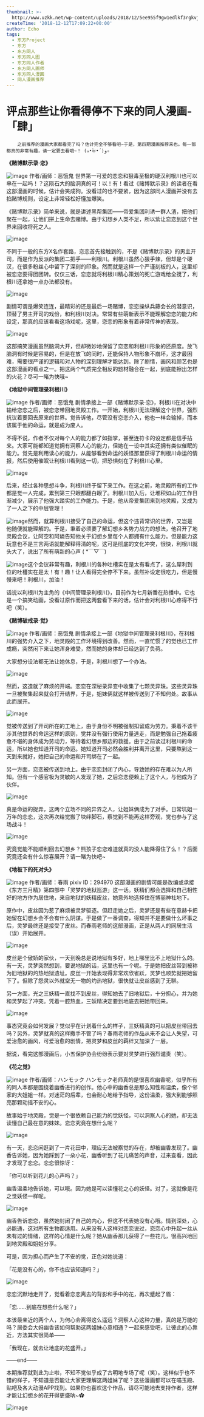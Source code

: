 ```yaml
---
thumbnail: >-
  http://www.uzkk.net/wp-content/uploads/2018/12/5ee955f9gw1edlkf3rgkvj20hu0p07f1-642x510.jpg
createTime: '2018-12-12T17:09:22+00:00'
author: Echo
tags:
  - 东方Project
  - 东方
  - 东方同人
  - 东方同人图
  - 东方同人作者
  - 东方同人画师
  - 东方同人漫画
  - 同人漫画推荐
---
```


# 评点那些让你看得停不下来的同人漫画-「肆」

		之前推荐的漫画大家都看完了吗？估计完全不够看吧~于是，第四期漫画推荐来也。每一部都真的非常有趣，请一定要去看哦~！ (๑•̀ㅂ•́)و✧

**《赌博默示录·恋》**

![image](http://www.uzkk.net/wp-content/uploads/2018/12/203752e11arm1mwsx4mjar-725x1024.jpg)
作者/画师：恶饿鬼
世界第一可爱的恋恋和狠毒至极的硬汉利根川也可以串在一起吗！？这陨石大的脑洞真的可！以！有！看过《赌博默示录》的读者在看这部漫画的时候，估计会笑成狗。没看过的也不要紧，因为这部同人漫画并没有去掐赌博规则，设定上非常轻松好懂加爆笑。

《赌博默示录》简单来说，就是讲述黑帮集团——帝爱集团利诱一群人渣，把他们聚在一起，让他们拼上生命去赌博。由于幻想乡人类不足，所以紫让恋恋到这个世界来回收将死之人。

![image](http://www.uzkk.net/wp-content/uploads/2018/12/190722w3xhh0u9k06psjx3-725x1024.jpg)

不同于一般的东方X名作套路，恋恋首先接触到的，不是《赌博默示录》的男主开司，而是作为反派的集团二把手——利根川。利根川虽然心狠手辣，但却是个硬汉，在很多粉丝心中留下了深刻的印象。然而就是这样一个严谨刻板的人，这里却被恋恋耍得团团转。仅仅三话，恋恋就将利根川精心策划的死亡游戏给全搅了，利根川还拿她一点办法都没有。

![image](http://www.uzkk.net/wp-content/uploads/2018/12/101200qrqj6qy3qraa66a4-684x1024.jpg)

剧情可谓是爆笑连连，最精彩的还是最后一场赌博，恋恋操纵兵藤会长的潜意识，顶替了男主开司的戏份，和利根川对决。常常有些萌新表示不能理解恋恋的能力和设定，那真的应该看看这场戏呢，这里，恋恋的形象有着非常传神的表现。

![image](http://www.uzkk.net/wp-content/uploads/2018/12/133444ebfmsckijmo1sk23-702x1024.jpg)

这部搞笑漫画虽然脑洞大开，但却微妙地保留了恋恋和利根川形象的还原度。放飞脑洞有时候是容易的，但是在放飞的同时，还能保持人物形象不崩坏，这才最困难，需要很严谨的逻辑和对人物的深刻理解才能达到。除了剧情，画风和颜艺也是这部漫画的看点之一。把这两个气质完全相反的题材融合在一起，到底能擦出怎样的火花？尽可一睹为快哦~

**《地狱中间管理录利根川》**

![image](http://www.uzkk.net/wp-content/uploads/2018/12/220812s8h5oot8hnlmlomh-725x1024.jpg)
作者/画师：恶饿鬼
剧情承接上一部《赌博默示录·恋》，利根川在对决中输给恋恋之后，被恋恋带回地灵殿工作。一开始，利根川无法理解这个世界，强烈抗议着要回去原来的世界。觉告诉他，尽管没有恋恋介入，他也一样会输掉，而本该属于他的命运，就是成为废人。

不得不说，作者不仅对每个人的能力都了如指掌，甚至连符卡的设定都是信手拈来。大家可能都知道觉拥有洞察人心的能力，但她在一设中其实还拥有类似催眠的能力。觉先是利用读心的能力，从能够看到命运的妖怪那里获得了利根川命运的情报，然后使用催眠让利根川看到这一切，把恐惧刻在了利根川心里。

![image](http://www.uzkk.net/wp-content/uploads/2018/12/224739nq2tdom35h2xvxmh.jpg)

后来，经过各种思想斗争，利根川终于留下来工作。在这之前，地灵殿所有的工作都是觉一人完成，累到第三只眼都翻白眼了。利根川加入后，让堆积如山的工作日渐减少，展示了他强大踏实的工作能力。于是，他从帝爱集团来到地灵殿，又成为了一人之下的中层管理！

![image](http://www.uzkk.net/wp-content/uploads/2018/12/143333ayxyyiyd4ixs83s2-688x1024.jpg)然而，就算利根川接受了自己的命运，但这个违背常识的世界，又岂是他随便就能理解的。于是，秉着必须要了解幻想乡各势力战力的想法，他召开了地灵殿会议，让阿空和阿燐告知他关于幻想乡里每个人都拥有什么能力。但是能力这玩意也不是三言两语就能解释得清的呢，这可是彻底的文化冲突，很快，利根川就头大了，说出了所有萌新的心声 ( *￣▽￣)

![image](http://www.uzkk.net/wp-content/uploads/2018/12/191046dv5q76atffad57xg-727x1024.jpg)这个会议非常有趣，利根川的各种吐槽实在是太有看点了，这么犀利到位的吐槽实在是太！有！趣！让人看得完全停不下来。虽然补设定很吃力，但是慢慢来吧！利根川，加油！

话说以利根川为主角的《中间管理录利根川》，目前作为七月新番在热播中。它也是一个搞笑动画，没看过原作而把这两套看下来的话，估计会对利根川心疼得不行吧（笑）。

**《赌博破戒录·觉》**

![image](http://www.uzkk.net/wp-content/uploads/2018/12/201751lb9b5pa55dea3k1r-725x1024.jpg)
作者/画师：恶饿鬼
剧情承接上一部《地狱中间管理录利根川》，在利根川的强势介入之下，地灵殿的工作环境得到改善。然而，一直忙惯了的觉也已工作成瘾，突然闲下来让她浑身难受，然而她的身体却已经达到了负荷。

大家想分设法都无法让她休息，于是，利根川想了一个办法。

![image](http://www.uzkk.net/wp-content/uploads/2018/12/205406r0jv5lmf5q0n5ere-681x1024.jpg)

然而，这造就了麻烦的开端。恋恋在深秘录异变中收集了七颗灵异珠。这些灵异珠一旦被聚集起来就会打开结界，于是，姐妹俩就这样被传送到了不知何处。故事从此而展开。

![image](http://www.uzkk.net/wp-content/uploads/2018/12/223242vl8vrrd56r5hv5p4-678x1024.jpg)

觉被传送到了开司所在的工地上，由于身份不明被强制扣留成为劳力。秉着不该干涉其他世界的命运这样的原则，觉并没有强行使用力量逃走，而是勉强自己拖着疲惫不堪的身体成为劳动力，等待着幻想乡那边的救援。由于之前读过利根川的命运，所以她也知道开司的命运。她知道开司必然会胜利并离开这里，只要熬到这一天到来就好，她把自己的命运和开司绑在了一起。

另一方面，恋恋被传送到地上。由于恋恋封闭了内心，导致她的存在难以为人所知。但有一个感官极为灵敏的人发现了她，之后恋恋便赖上了这个人，与他成为了伙伴。

![image](http://www.uzkk.net/wp-content/uploads/2018/12/110739ycnacmm3accfhzmx-695x1024.jpg)

真是命运的捉弄，这两个立场不同的异界之人，让姐妹俩成为了对手。日常坑姐一万年的恋恋，这次再次给觉搬了块绊脚石，察觉到不能再这样旁观，觉也参与了这场战斗！

![image](http://www.uzkk.net/wp-content/uploads/2018/12/205110bg61lojsspw99o86-695x1024.jpg)

究竟觉能不能顺利回去幻想乡？熊孩子恋恋难道就真的没人能降得住了么！？后面究竟还会有什么惊喜展开？请一睹为快吧~

**《地板下的死对头》**

![image](http://www.uzkk.net/wp-content/uploads/2018/12/111433k0sctpha566agsh0-717x1024.jpg)
作者/画师：春雨
pixiv ID：294970
这部漫画的剧情可能是改编或承接《东方三月精》第四部中「灵梦的地狱巡游」这一话。妖精们都会选择和自己相性好的地方作为居住地，来自地狱的妖精皮丝，她意外地选择住在博丽神社地下。

原作中，皮丝因为惹了麻烦被灵梦驱逐。但赶走她之后，灵梦还是有些在意赫卡把她留在幻想乡会不会有什么阴谋。于是做了一番调查，得知并不是要做什么坏事之后，灵梦最终还是接受了皮丝。而春雨老师的这部漫画，正是从两人的同居生活（误）开始展开。

![image](http://www.uzkk.net/wp-content/uploads/2018/12/111355ixeqo98ii29xxkg2-717x1024.jpg)

皮丝是个傲娇的家伙，一天到晚总是说地狱有多好，地上哪里比不上地狱什么的。有一天，灵梦突然想到，要说地狱的话，这里也有一个呢。于是她把皮丝带到被称为旧地狱的灼热地狱遗址。皮丝一开始表现得非常欢欣雀跃，灵梦也顺势就把她留下了。但除了怨灵以外就空无一物的灼热地狱，很快就让皮丝感到了无聊。

另一方面，光之三妖精一直找不到皮丝，得知她去了旧地狱后，十分担心，并为她和灵梦起了冲突。凭着一腔热血，三妖精决定要到地底去把她带回来。

![image](http://www.uzkk.net/wp-content/uploads/2018/12/110856yhh172cxhdjxrdh6-717x1024.jpg)

事态究竟会如何发展？觉似乎在计划着什么的样子，三妖精真的可以把皮丝带回去吗？另外，灵梦就真的这样撒手不管了吗？春雨老师的作品从来不会让人失望，可爱治愈的画风，可爱治愈的剧情，把灵梦和皮丝的羁绊又加深了一层。

据说，看完这部漫画后，小五保护协会纷纷表示要对灵梦进行强烈谴责（笑）。

**《花之觉》**

![image](http://www.uzkk.net/wp-content/uploads/2018/12/5ee955f9gw1edlkf3rgkvj20hu0p07f1.jpg)
作者/画师：ハンモック
ハンモック老师真的是很喜欢幽香呢，似乎所有的同人本都是围绕着幽香进行的创作。他心中的幽香总是那么知性和温柔，像个邻家的大姐姐一样。对迷茫的后辈，也会耐心地给予指导，这份温柔，强大到能够照亮那颗动摇不安的心。

故事始于地灵殿，觉是一个很依赖自己能力的觉妖怪，可以洞察人心的她，却无法读懂自己最在意的妹妹。恋恋究竟在想什么呢？

![image](http://www.uzkk.net/wp-content/uploads/2018/12/5ee955f9gw1edlkf6w8yej211p1jkauj.jpg)

有一天，恋恋闲逛到了一片花田中，理应无法被察觉的存在，却被幽香发现了。幽香告诉她，因为她踩到了一朵小花，幽香听到了花儿痛苦的声音，过来查看，因此才发现了恋恋。恋恋很惊讶：

「你可以听到花儿的心声吗？」

幽香温柔地告诉她，可以哦。因为她是可以读懂花之心的妖怪。对了，这就像是花之觉妖怪一样呢。

![image](http://www.uzkk.net/wp-content/uploads/2018/12/5ee955f9gw1edlkg8jzc4j21371jkngh.jpg)

幽香告诉恋恋，虽然她封闭了自己的内心，但这不代表她没有心哦。情到深处，心必能通，这对所有生物都适用。从来没有人这样对恋恋说过，恋恋心中升起一丝从未有过的情绪，这样的心情是什么呢？她从幽香那儿获得了一些花儿，很高兴地回到地灵殿和姐姐分享。

可是，因为担心而产生了不安的觉，正色对她说道：

「花是没有心的，你不也应该知道吗？」

![image](http://www.uzkk.net/wp-content/uploads/2018/12/5ee955f9gw1edlkgspnbjj213e1jkh2v.jpg)

恋恋沉默地走开了，觉看着恋恋离去的背影和手中的花，再次蹙起了眉：

「恋……到底在想些什么呢？」

本该最亲近的两个人，为何心会离得这么遥远？洞察人心这种力量，真的是万能的吗？居委会大妈幽香该如何帮助这两姐妹心意相通？一起来感受吧，让彼此的心靠近，方法其实很简单——

「我现在，就去让地底的花盛开。」

——end——

本期推荐就到此为止啦，不知不觉似乎成了古明地专场了呢（笑）。这样似乎也不错的样子，不知道是否能让大家更理解这两姐妹了呢？这些漫画都可以在喵玉殿、贴吧及各大动漫APP找到。如果你也喜欢这个作品，请尽可能地去支持作者，这样才能让幻想乡的花开得更盛呐~✿

![image](http://www.uzkk.net/wp-content/uploads/2018/12/54751511_p0-300x293.jpg)
